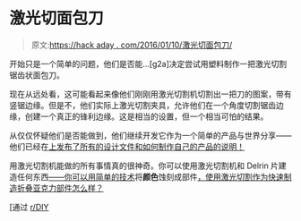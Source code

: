 # 激光切面包刀

> 原文:[https://hack aday . com/2016/01/10/激光切面包刀/](https://hackaday.com/2016/01/10/laser-cutting-a-bread-knife/)

开始只是一个简单的问题，他们是否能…[g2a]决定尝试用塑料制作一把激光切割锯齿状面包刀。

现在从远处看，这可能看起来像他们刚刚用激光切割机切割出一把刀的图案，带有竖锯边缘。但是不，他们实际上激光切割夹具，允许他们在一个角度切割锯齿边缘，创建一个真正的锋利边缘。这是相当的设置，但一个相当可怕的结果。

从仅仅怀疑他们是否能做到，他们继续开发它作为一个简单的产品与世界分享——他们已经在[上发布了所有的设计文件和如何制作自己的产品的说明！](http://www.instructables.com/id/Chamfered-Laser-Cut-Bread-Knife/)

用激光切割机能做的所有事情真的很神奇。你可以使用激光切割机和 Delrin 片建造任何东西[——你可以用简单的技术](http://hackaday.com/2015/09/03/how-to-build-anything-using-delrin-and-a-laser-cutter/)将**颜色**蚀刻成部件[，使用激光切割作为](http://hackaday.com/2015/07/06/laser-engraving-in-color/)[快速制造折叠亚克力部件怎么样？](http://hackaday.com/2013/11/07/laser-origami/)

[通过 [r/DIY](https://www.reddit.com/r/DIY/comments/402zqe/we_made_a_laser_cut_serrated_kitchen_knife/)